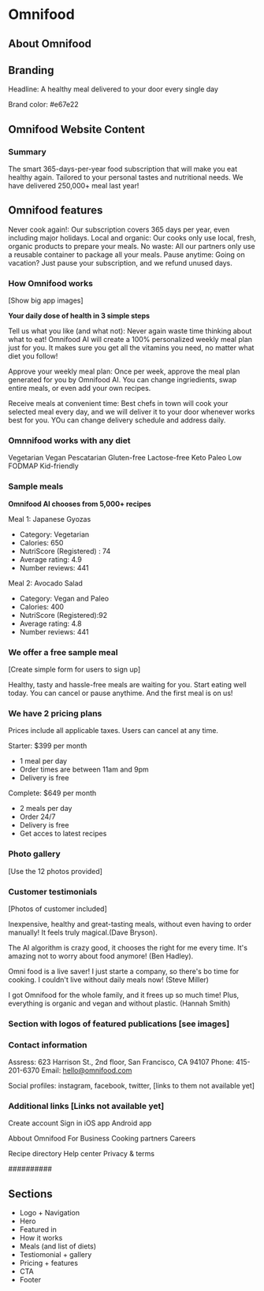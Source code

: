 # Omnifood

## About Omnifood

## Branding

Headline: A healthy meal delivered to your door every single day

Brand color: #e67e22

## Omnifood Website Content

### Summary

The smart 365-days-per-year food subscription that will make you eat healthy again. Tailored to your personal tastes and nutritional needs. We have delivered 250,000+ meal last year!

## Omnifood features

Never cook again!: Our subscription covers 365 days per year, even including major holidays.
Local and organic: Our cooks only use local, fresh, organic products to prepare your meals.
No waste: All our partners only use a reusable container to package
all your meals.
Pause anytime: Going on vacation? Just pause your subscription, and we refund unused days.

### How Omnifood works

[Show big app images]

**Your daily dose of health in 3 simple steps**

Tell us what you like (and what not): Never again waste time thinking about what to eat! Omnifood AI will create a 100% personalized weekly meal plan just for you. It makes sure you get all the vitamins you need, no matter what diet you follow!

Approve your weekly meal plan: Once per week, approve the meal plan generated for you by Omnifood AI. You can change ingriedients, swap entire meals, or even add your own recipes.

Receive meals at convenient time: Best chefs in town will cook your selected meal every day, and we will deliver it to your door whenever works best for you. YOu can change delivery schedule and address daily.

### Omnnifood works with any diet

Vegetarian
Vegan
Pescatarian
Gluten-free
Lactose-free
Keto
Paleo
Low FODMAP
Kid-friendly

### Sample meals

**Omnifood AI chooses from 5,000+ recipes**

Meal 1: Japanese Gyozas

- Category: Vegetarian
- Calories: 650
- NutriScore (Registered) : 74
- Average rating: 4.9
- Number reviews: 441

Meal 2: Avocado Salad

- Category: Vegan and Paleo
- Calories: 400
- NutriScore (Registered):92
- Average rating: 4.8
- Number reviews: 441

### We offer a free sample meal

[Create simple form for users to sign up]

Healthy, tasty and hassle-free meals are waiting for you. Start eating well today. You can cancel or pause anythime. And the first meal is on us!

### We have 2 pricing plans

Prices include all applicable taxes. Users can cancel at any time.

Starter: $399 per month

- 1 meal per day
- Order times are between 11am and 9pm
- Delivery is free

Complete: $649 per month

- 2 meals per day
- Order 24/7
- Delivery is free
- Get acces to latest recipes

### Photo gallery

[Use the 12 photos provided]

### Customer testimonials

[Photos of customer included]

Inexpensive, healthy and great-tasting meals, without even having to order manually! It feels truly magical.(Dave Bryson).

The AI algorithm is crazy good, it chooses the right for me every time. It's amazing not to worry about food anymore! (Ben Hadley).

Omni food is a live saver! I just starte a company, so there's bo time for cooking. I couldn't live without daily meals now! (Steve Miller)

I got Omnifood for the whole family, and it frees up so much time! Plus, everything is organic and vegan and without plastic. (Hannah Smith)

### Section with logos of featured publications [see images]

### Contact information

Assress: 623 Harrison St., 2nd floor, San Francisco, CA 94107
Phone: 415-201-6370
Email: hello@omnifood.com

Social profiles: instagram, facebook, twitter, [links to them not available yet]

### Additional links [Links not available yet]

Create account
Sign in
iOS app
Android app

Abbout Omnifood
For Business
Cooking partners
Careers

Recipe directory
Help center
Privacy & terms

##########

## Sections

- Logo + Navigation
- Hero
- Featured in
- How it works
- Meals (and list of diets)
- Testiomonial + gallery
- Pricing + features
- CTA
- Footer
